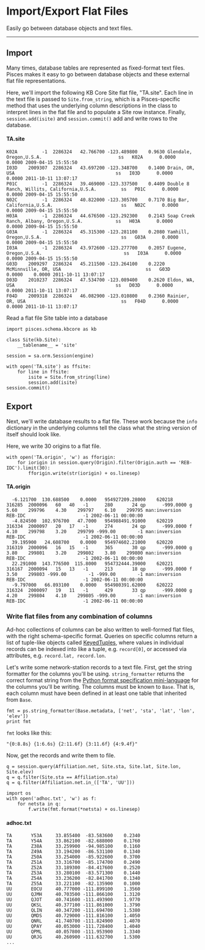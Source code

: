 # Import/Export Flat Files

Easily go between database objects and text files.

---


## Import

Many times, database tables are represented as fixed-format text files. 
Pisces makes it easy to go between database objects and these external flat file representations.

Here, we'll import the following KB Core Site flat file, "TA.site".
Each line in the text file is passed to `Site.from_string`, which is a 
Pisces-specific method that uses the underlying column descriptions in the class
to interpret lines in the flat file and to populate a Site row instance. 
Finally, `session.add(isite)` and `session.commit()` add and write rows to the 
database.

#### TA.site

    K02A         -1  2286324   42.766700 -123.489800    0.9630 Glendale, Oregon,U.S.A.                            ss   K02A      0.0000    0.0000 2009-04-15 15:55:50
    I03D    2009307  2286324   43.697200 -123.348700    0.1400 Drain, OR, USA                                     ss   I03D      0.0000    0.0000 2011-10-11 13:07:17
    P01C         -1  2286324   39.469000 -123.337500    0.4409 Double 8 Ranch, Willits, California,U.S.A.         ss   P01C      0.0000    0.0000 2009-04-15 15:55:50
    N02C         -1  2286324   40.822000 -123.305700    0.7170 Big Bar, California,U.S.A.                         ss   N02C      0.0000    0.0000 2009-04-15 15:55:50
    H03A         -1  2286324   44.676500 -123.292300    0.2143 Soap Creek Ranch, Albany, Oregon,U.S.A.            ss   H03A      0.0000    0.0000 2009-04-15 15:55:50
    G03A         -1  2286324   45.315300 -123.281100    0.2080 Yamhill, Oregon,U.S.A.                             ss   G03A      0.0000    0.0000 2009-04-15 15:55:50
    I03A         -1  2286324   43.972600 -123.277700    0.2057 Eugene, Oregon,U.S.A.                              ss   I03A      0.0000    0.0000 2009-04-15 15:55:50
    G03D    2009297  2286324   45.211500 -123.264100    0.2220 McMinnville, OR, USA                               ss   G03D      0.0000    0.0000 2011-10-11 13:07:17
    D03D    2010237  2286324   47.534700 -123.089400    0.2620 Eldon, WA, USA                                     ss   D03D      0.0000    0.0000 2011-10-11 13:07:17
    F04D    2009318  2286324   46.082900 -123.010800    0.2360 Rainier, OR, USA                                   ss   F04D      0.0000    0.0000 2011-10-11 13:07:17


Read a flat file Site table into a database

    import pisces.schema.kbcore as kb 

    class Site(kb.Site):
        __tablename__ = 'site'

    session = sa.orm.Session(engine)
    
    with open('TA.site') as ffsite:
        for line in ffsite:
            isite = Site.from_string(line)
            session.add(isite)
    session.commit()


## Export

Next, we'll write database results to a flat file.  These work because the `info` dictionary in the underlying columns tell the class what the string version of itself should look like.

Here, we write 30 origins to a flat file.

    with open('TA.origin', 'w') as fforigin:
        for iorigin in session.query(Origin).filter(Origin.auth == 'REB-IDC').limit(30):
            fforigin.write(str(iorigin) + os.linesep)

#### TA.origin

      -6.121700  130.688500    0.0000   954927209.28000    620218    316285  2000096   60   40   -1      280       24 qp      -999.0000 g    5.60    299796    4.30    299797    6.10    299795 man:inversion   REB-IDC                     -1 2002-06-11 00:00:00
      -4.824500  102.976700   47.7000   954988491.91000    620219    316334  2000097   20   17   -1      274       24 qp      -999.0000 f    4.10    299798    3.20    299799 -999.00        -1 man:inversion   REB-IDC                     -1 2002-06-11 00:00:00
      39.195900   24.608700    0.0000   954974602.21000    620220    316319  2000096   16   15   -1      365       30 qp      -999.0000 g    3.80    299801    3.20    299802    3.80    299800 man:inversion   REB-IDC                     -1 2002-06-11 00:00:00
      22.291000  143.776500  115.8000   954732444.39000    620221    316167  2000094   15   13   -1      213       18 qp      -999.0000 f    3.50    299803 -999.00        -1 -999.00        -1 man:inversion   REB-IDC                     -1 2002-06-11 00:00:00
      -9.797000   66.893100    0.0000   954980391.62000    620222    316324  2000097   19   11   -1      429       33 qp      -999.0000 g    4.20    299804    4.10    299805 -999.00        -1 man:inversion   REB-IDC                     -1 2002-06-11 00:00:00


### Write flat files from any combination of columns

Ad-hoc collections of columns can be also written to well-formed flat files, with the right schema-specific format.
Queries on specific columns return a list of tuple-like objects called [KeyedTuples](http://docs.sqlalchemy.org/en/rel_0_9/orm/query.html#sqlalchemy.util.KeyedTuple), 
where values in individual records can be indexed into like a tuple, e.g. `record[0]`, 
or accessed via attributes, e.g. `record.lat, record.lon`. 

Let's write some network-station records to a text file.  First, get the string formatter for the columns you'll be using. 
`string_formatter` returns the correct format string from the [Python format specification mini-language](http://docs.python.org/2/library/string.html#format-specification-mini-language) for the columns you'll be writing. 
The columns must be known to `Base`.  That is, each column must have been defined in at least one table that inherited from `Base`.



    fmt = ps.string_formatter(Base.metadata, ['net', 'sta', 'lat', 'lon', 'elev'])
    print fmt
    
`fmt` looks like this:

    "{0:8.8s} {1:6.6s} {2:11.6f} {3:11.6f} {4:9.4f}"

Now, get the records and write them to file.

    q = session.query(Affiliation.net, Site.sta, Site.lat, Site.lon, Site.elev)
    q = q.filter(Site.sta == Affiliation.sta)
    q = q.filter(Affiliation.net.in_(['TA', 'UU']))
    
    import os
    with open('adhoc.txt', 'w') as f:
        for netsta in q:
            f.write(fmt.format(*netsta) + os.linesep)

#### adhoc.txt

    TA       Y53A     33.855400  -83.583600    0.2340
    TA       Y54A     33.862100  -82.688000    0.1760
    TA       Z38A     33.259900  -94.985100    0.1160
    TA       Z49A     33.194200  -86.531100    0.1340
    TA       Z50A     33.254000  -85.922600    0.3700
    TA       Z51A     33.316700  -85.174700    0.2490
    TA       Z52A     33.189300  -84.417600    0.2520
    TA       Z53A     33.280100  -83.571300    0.1440
    TA       Z54A     33.236200  -82.841700    0.1340
    TA       Z55A     33.221100  -82.135900    0.1000
    UU       EOCU     40.777000 -111.899100    1.3560
    UU       QJMH     40.703500 -111.866100    1.3120
    UU       QJOT     40.741600 -111.493900    1.9770
    UU       QKSL     40.377100 -111.861000    1.3790
    UU       QLIN     40.347200 -111.694700    1.5380
    UU       QMDS     40.729000 -111.816100    1.4050
    UU       QNRL     41.740700 -111.824900    1.4070
    UU       QPAY     40.053000 -111.728400    1.4040
    UU       QPML     40.057800 -111.953900    1.3340
    UU       QRJG     40.260900 -111.632700    1.5300
    ...



